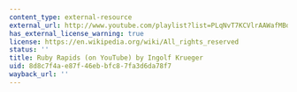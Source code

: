 ```yaml
---
content_type: external-resource
external_url: http://www.youtube.com/playlist?list=PLqNvT7KCVlrAAWafMBdv5jJiFRBZh9lPQ
has_external_license_warning: true
license: https://en.wikipedia.org/wiki/All_rights_reserved
status: ''
title: Ruby Rapids (on YouTube) by Ingolf Krueger
uid: 8d8c7f4a-e87f-46eb-bfc8-7fa3d6da78f7
wayback_url: ''
---
```

